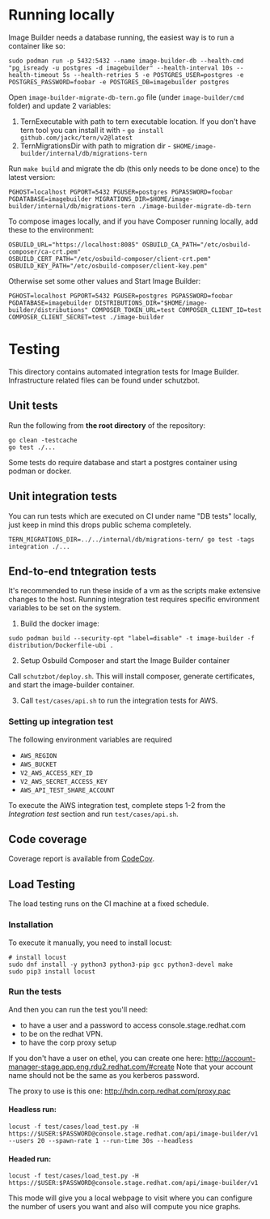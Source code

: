 # Running locally

Image Builder needs a database running, the easiest way is to run a container like so:

```
sudo podman run -p 5432:5432 --name image-builder-db --health-cmd "pg_isready -u postgres -d imagebuilder" --health-interval 10s --health-timeout 5s --health-retries 5 -e POSTGRES_USER=postgres -e POSTGRES_PASSWORD=foobar -e POSTGRES_DB=imagebuilder postgres
```

Open `image-builder-migrate-db-tern.go` file (under `image-builder/cmd` folder) and update 2 variables:
1) TernExecutable with path to tern executable location.
   If you don't have tern tool you can install it with -
   `go install github.com/jackc/tern/v2@latest`
2) TernMigrationsDir with path to migration dir -
   `$HOME/image-builder/internal/db/migrations-tern`


Run `make build` and migrate the db (this only needs to be done once) to the latest version:

```
PGHOST=localhost PGPORT=5432 PGUSER=postgres PGPASSWORD=foobar PGDATABASE=imagebuilder MIGRATIONS_DIR=$HOME/image-builder/internal/db/migrations-tern ./image-builder-migrate-db-tern
```

To compose images locally, and if you have Composer running locally, add these to the environment:

```
OSBUILD_URL="https://localhost:8085" OSBUILD_CA_PATH="/etc/osbuild-composer/ca-crt.pem"
OSBUILD_CERT_PATH="/etc/osbuild-composer/client-crt.pem" OSBUILD_KEY_PATH="/etc/osbuild-composer/client-key.pem"
```

Otherwise set some other values and Start Image Builder:
```
PGHOST=localhost PGPORT=5432 PGUSER=postgres PGPASSWORD=foobar PGDATABASE=imagebuilder DISTRIBUTIONS_DIR="$HOME/image-builder/distributions" COMPOSER_TOKEN_URL=test COMPOSER_CLIENT_ID=test COMPOSER_CLIENT_SECRET=test ./image-builder
```

# Testing

This directory contains automated integration tests for Image Builder. Infrastructure related files
can be found under schutzbot.

## Unit tests

Run the following from **the root directory** of the repository:

```
go clean -testcache
go test ./...
```

Some tests do require database and start a postgres container using podman or docker.


## Unit integration tests

You can run tests which are executed on CI under name "DB tests" locally, just keep in mind this drops public schema completely.

```
TERN_MIGRATIONS_DIR=../../internal/db/migrations-tern/ go test -tags integration ./...
```

## End-to-end tntegration tests

It's recommended to run these inside of a vm as the scripts make extensive
changes to the host. Running integration test requires specific environment
variables to be set on the system.

1. Build the docker image:

`sudo podman build --security-opt "label=disable" -t image-builder -f
distribution/Dockerfile-ubi .`

2. Setup Osbuild Composer and start the Image Builder container

Call `schutzbot/deploy.sh`. This will install composer, generate certificates,
and start the image-builder container.

3. Call `test/cases/api.sh` to run the integration tests for AWS.

### Setting up integration test

The following environment variables are required

- `AWS_REGION`
- `AWS_BUCKET`
- `V2_AWS_ACCESS_KEY_ID`
- `V2_AWS_SECRET_ACCESS_KEY`
- `AWS_API_TEST_SHARE_ACCOUNT`

To execute the AWS integration test, complete steps 1-2 from the *Integration test*
section and run `test/cases/api.sh`.

## Code coverage

Coverage report is available from
[CodeCov](https://codecov.io/github/osbuild/image-builder-crc/).

## Load Testing

The load testing runs on the CI machine at a fixed schedule.

### Installation

To execute it manually, you need to install locust:

```
# install locust
sudo dnf install -y python3 python3-pip gcc python3-devel make
sudo pip3 install locust
```

### Run the tests

And then you can run the test you'll need:

* to have a user and a password to access console.stage.redhat.com
* to be on the redhat VPN.
* to have the corp proxy setup

If you don't have a user on ethel, you can create one here:
http://account-manager-stage.app.eng.rdu2.redhat.com/#create
Note that your account name should not be the same as you kerberos password.

The proxy to use is this one: http://hdn.corp.redhat.com/proxy.pac

#### Headless run:

```
locust -f test/cases/load_test.py -H https://$USER:$PASSWORD@console.stage.redhat.com/api/image-builder/v1  --users 20 --spawn-rate 1 --run-time 30s --headless
```

#### Headed run:

```
locust -f test/cases/load_test.py -H https://$USER:$PASSWORD@console.stage.redhat.com/api/image-builder/v1
```

This mode will give you a local webpage to visit where you can configure the
number of users you want and also will compute you nice graphs.

